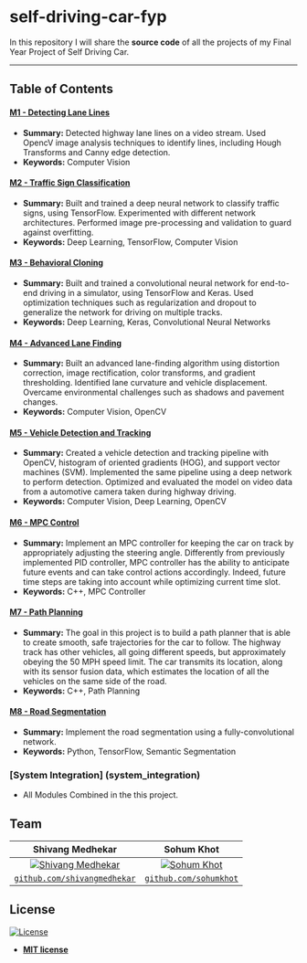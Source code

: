 # self-driving-car-fyp

In this repository I will share the **source code** of all the projects of my Final Year Project of Self Driving Car.

--- 
## Table of Contents

#### [M1 - Detecting Lane Lines](module_1_lane_finding_basic)
 - **Summary:** Detected highway lane lines on a video stream. Used OpencV image analysis techniques to identify lines, including Hough Transforms and Canny edge detection.
 - **Keywords:** Computer Vision
 
#### [M2 - Traffic Sign Classification](module_2_traffic_sign_classifier)
 - **Summary:** Built and trained a deep neural network to classify traffic signs, using TensorFlow. Experimented with different network architectures. Performed image pre-processing and validation to guard against overfitting.
 - **Keywords:** Deep Learning, TensorFlow, Computer Vision
 
#### [M3 - Behavioral Cloning](module_3_behavioral_cloning)
 - **Summary:** Built and trained a convolutional neural network for end-to-end driving in a simulator, using TensorFlow and Keras. Used optimization techniques such as regularization and dropout to generalize the network for driving on multiple tracks.
 - **Keywords:** Deep Learning, Keras, Convolutional Neural Networks

#### [M4 - Advanced Lane Finding](module_4_advanced_lane_finding)
 - **Summary:** Built an advanced lane-finding algorithm using distortion correction, image rectification, color transforms, and gradient thresholding. Identified lane curvature and vehicle displacement. Overcame environmental challenges such as shadows and pavement changes.
 - **Keywords:** Computer Vision, OpenCV
 
#### [M5 - Vehicle Detection and Tracking](module_5_vehicle_detection)
 - **Summary:** Created a vehicle detection and tracking pipeline with OpenCV, histogram of oriented gradients (HOG), and support vector machines (SVM). Implemented the same pipeline using a deep network to perform detection. Optimized and evaluated the model on video data from a automotive camera taken during highway driving.
 - **Keywords:** Computer Vision, Deep Learning, OpenCV
 
#### [M6 - MPC Control](module_6_MPC_control)
- **Summary:** Implement an MPC controller for keeping the car on track by appropriately adjusting the steering angle. Differently from previously implemented PID controller, MPC controller has the ability to anticipate future events and can take control actions accordingly. Indeed, future time steps are taking into account while optimizing current time slot.
- **Keywords:** C++, MPC Controller

#### [M7 - Path Planning](module_7_path_planning)
- **Summary:** The goal in this project is to build a path planner that is able to create smooth, safe trajectories for the car to follow. The highway track has other vehicles, all going different speeds, but approximately obeying the 50 MPH speed limit. The car transmits its location, along with its sensor fusion data, which estimates the location of all the vehicles on the same side of the road.
- **Keywords:** C++, Path Planning

#### [M8 - Road Segmentation](module_8_road_segmentation)
- **Summary:** Implement the road segmentation using a fully-convolutional network.
- **Keywords:** Python, TensorFlow, Semantic Segmentation

### [System Integration] (system_integration)
- All Modules Combined in the this project.



## Team
|  **Shivang Medhekar** | **Sohum Khot** |
| :---: |:---:|
| [![Shivang Medhekar](https://avatars2.githubusercontent.com/u/69140290?s=460&u=5df35a82b6d2b6b7b876dfdc22d451c92d30a5c6&v=4&s=200)](https://github.com/shivangmedhekar)    | [![Sohum Khot](https://avatars0.githubusercontent.com/u/49232257?s=460&u=909a1b15cee566203a07ef8859148b6c508029d2&v=4&s=200)](https://github.com/sohumkhot) |
| <a href="https://github.com/shivangmedhekar" target="_blank">`github.com/shivangmedhekar`</a> | <a href="https://github.com/sohumkhot" target="_blank">`github.com/sohumkhot`</a> |

## License

[![License](http://img.shields.io/:license-mit-blue.svg?style=flat-square)](http://badges.mit-license.org)

- **[MIT license](http://opensource.org/licenses/mit-license.php)**
